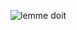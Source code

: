 ![lemme doit ](https://user-images.githubusercontent.com/124816656/221385536-0654d45c-8892-42b8-8779-c3fd7cdd8fc7.jpg)
